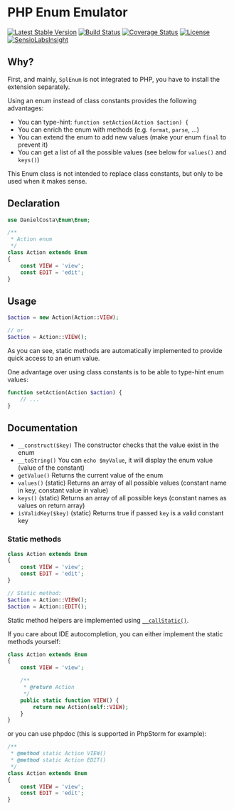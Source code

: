 # PHP Enum Emulator
[![Latest Stable Version](https://poser.pugx.org/danielcosta/enum/v/stable.svg)](https://packagist.org/packages/danielcosta/enum)
[![Build Status](https://travis-ci.org/danielcosta/enum.png?branch=master)](https://travis-ci.org/danielcosta/enum)
[![Coverage Status](https://img.shields.io/coveralls/danielcosta/enum.svg)](https://coveralls.io/r/danielcosta/enum) 
[![License](https://poser.pugx.org/danielcosta/enum/license.svg)](https://packagist.org/packages/danielcosta/enum)
[![SensioLabsInsight](https://insight.sensiolabs.com/projects/fe7297b1-5021-4f35-854d-c96ca21e6952/mini.png)](https://insight.sensiolabs.com/projects/fe7297b1-5021-4f35-854d-c96ca21e6952)

## Why?

First, and mainly, `SplEnum` is not integrated to PHP, you have to install the extension separately.

Using an enum instead of class constants provides the following advantages:

- You can type-hint: `function setAction(Action $action) {`
- You can enrich the enum with methods (e.g. `format`, `parse`, …)
- You can extend the enum to add new values (make your enum `final` to prevent it)
- You can get a list of all the possible values (see below for `values()` and `keys()`)

This Enum class is not intended to replace class constants, but only to be used when it makes sense.


## Declaration

```php
use DanielCosta\Enum\Enum;

/**
 * Action enum
 */
class Action extends Enum
{
    const VIEW = 'view';
    const EDIT = 'edit';
}
```


## Usage

```php
$action = new Action(Action::VIEW);

// or
$action = Action::VIEW();
```

As you can see, static methods are automatically implemented to provide quick access to an enum value.

One advantage over using class constants is to be able to type-hint enum values:

```php
function setAction(Action $action) {
    // ...
}
```

## Documentation

- `__construct($key)` The constructor checks that the value exist in the enum
- `__toString()` You can `echo $myValue`, it will display the enum value (value of the constant)
- `getValue()` Returns the current value of the enum
- `values()` (static) Returns an array of all possible values (constant name in key, constant value in value)
- `keys()` (static) Returns an array of all possible keys (constant names as values on return array)
- `isValidKey($key)` (static) Returns true if passed `key` is a valid constant key

### Static methods

```php
class Action extends Enum
{
    const VIEW = 'view';
    const EDIT = 'edit';
}

// Static method:
$action = Action::VIEW();
$action = Action::EDIT();
```

Static method helpers are implemented using [`__callStatic()`](http://www.php.net/manual/en/language.oop5.overloading.php#object.callstatic).

If you care about IDE autocompletion, you can either implement the static methods yourself:

```php
class Action extends Enum
{
    const VIEW = 'view';

    /**
     * @return Action
     */
    public static function VIEW() {
        return new Action(self::VIEW);
    }
}
```

or you can use phpdoc (this is supported in PhpStorm for example):

```php
/**
 * @method static Action VIEW()
 * @method static Action EDIT()
 */
class Action extends Enum
{
    const VIEW = 'view';
    const EDIT = 'edit';
}
```
